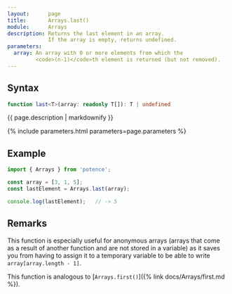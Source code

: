 ```yaml
---
layout:      page
title:       Arrays.last()
module:      Arrays
description: Returns the last element in an array.
             If the array is empty, returns undefined.
parameters:
  array: An array with 0 or more elements from which the
         <code>(n-1)</code>th element is returned (but not removed).
---
```

## Syntax

```ts
function last<T>(array: readonly T[]): T | undefined
```

<p class="description">{{ page.description | markdownify }}</p>
{% include parameters.html parameters=page.parameters %}

## Example

```ts
import { Arrays } from 'potence';

const array = [3, 1, 5];
const lastElement = Arrays.last(array);

console.log(lastElement);   // -> 5
```

## Remarks

This function is especially useful for anonymous arrays (arrays that come as a
result of another function and are not stored in a variable) as it saves you
from having to assign it to a temporary variable to be able to write
`array[array.length - 1]`.

This function is analogous to
[`Arrays.first()`]({% link docs/Arrays/first.md %}).
